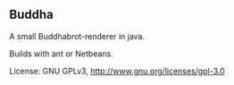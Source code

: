 Buddha
------

A small Buddhabrot-renderer in java.

Builds with ant or Netbeans.

License: GNU GPLv3, http://www.gnu.org/licenses/gpl-3.0